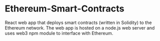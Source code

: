 # Ethereum-Smart-Contracts
React web app that deploys smart contracts (written in Solidity) to the Ethereum network. The web app is hosted on a node.js web server and uses web3 npm module to interface with Ethereum.

